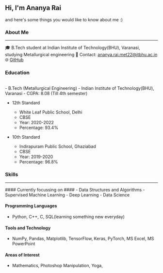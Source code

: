 ## Hi, I'm Ananya Rai ##
and here's some things you would like to know about me :) 

### About Me ###
- - - - 
🎓 B.Tech student at Indian Institute of Technology(BHU), Varanasi, studying Metallurgical engineering 
📧 Contact: ananya.rai.met22@itbhu.ac.in
🌐 [GitHub](https://github.com/ananya7rai)

### Education ### 
<br> 
- B.Tech (Metallurgical Engineering)
    - Indian Institute of Technology(BHU), Varanasi
    - CGPA: 8.08 (Till 4th semester)

- 12th Standard
    - White Leaf Public School, Delhi
    - CBSE
    - Year: 2020-2022
    - Percentage: 93.4%

- 10th Standard
    - Indirapuram Public School, Ghaziabad
    - CBSE
    - Year: 2019-2020
    - Percentage: 96.8%
 
### Skills ###
<hr>
#### Currently focussing on ####
- Data Structures and Algorithms
- Supervised Machine Learning
- Deep Learning
- Data Science 

#### Programming Languages ####
- Python, C++, C, SQL(learning something new everyday)

#### Tools and Technology ####
-  NumPy, Pandas, Matplotlib, TensorFlow, Keras, PyTorch, MS Excel, MS PowerPoint

#### Areas of Interest ####
- Mathematics, Photoshop Manipulation, Yoga, 



<!--


- 🔭 I’m currently working on ...
- 🌱 I’m currently learning ...
- 👯 I’m looking to collaborate on ...
- 🤔 I’m looking for help with ...
- 💬 Ask me about ...
- 📫 How to reach me: ...
- 😄 Pronouns: ...
- ⚡ Fun fact: ...
-->
